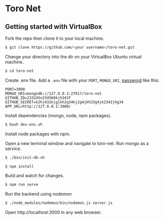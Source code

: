 # Toro Net

## Getting started with VirtualBox

Fork the repo then clone it to your local machine.

```bash
$ git clone https://github.com/<your username>/toro-net.git
```

Change your directory into the dir on your VirtualBox Ubuntu virtual machine.

```bash
$ cd toro-net
```

Create .env file. Add a `.env` file with your `PORT`, `MONGO_URI`, 
[password](https://github.com/jaredhanson/passport-github) like this:

```
PORT=3000
MONGO_URI=mongodb://127.0.0.1:27017/toro-net
GITHUB_ID=233245n234566kjh243f
GITHUB_SECRET=k2hj432kjgjkh2g34kj2g4jkh23g4jk2342jhg34
APP_URL=http://127.0.0.1:3000/
```

Install dependencies (mongo, node, npm packages).

```bash
$ bash dev-env.sh
```

Install node packages with npm.

Open a new terminal window and navigate to toro-net. Run mongo as a service.  

```bash
$ ./bin/init-db.sh
```



```bash
$ npm install
``` 

Build and watch for changes.

```bash
$ npm run serve
```

Run the backend using nodemon  
```bash
$ ./node_modules/nodemon/bin/nodemon.js server.js
```

Open http://localhost:3000 in any web browser.
